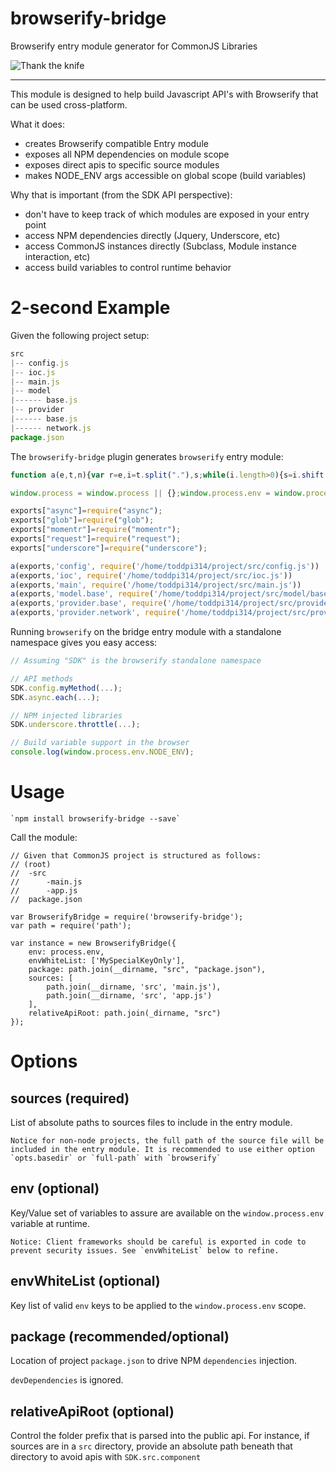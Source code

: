# browserify-bridge
Browserify entry module generator for CommonJS Libraries

![Thank the knife](http://i.imgur.com/BZ5R5NP.png)

***

This module is designed to help build Javascript API's with Browserify that can be used cross-platform.

What it does:

- creates Browserify compatible Entry module
- exposes all NPM dependencies on module scope
- exposes direct apis to specific source modules
- makes NODE_ENV args accessible on global scope (build variables)

Why that is important (from the SDK API perspective):

- don't have to keep track of which modules are exposed in your entry point
- access NPM dependencies directly (Jquery, Underscore, etc)
- access CommonJS instances directly (Subclass, Module instance interaction, etc)
- access build variables to control runtime behavior

# 2-second Example

Given the following project setup:

```javascript
src
|-- config.js
|-- ioc.js
|-- main.js
|-- model
|------ base.js
|-- provider
|------ base.js
|------ network.js
package.json
```

The `browserify-bridge` plugin generates `browserify` entry module:

```javascript
function a(e,t,n){var r=e,i=t.split("."),s;while(i.length>0){s=i.shift();if(!r[s]){if(i.length>0)r[s]={};else{r[s]=n}}r=r[s]}};

window.process = window.process || {};window.process.env = window.process.env || {};function b(k,v) { window.process.env[k] = v;  };

exports["async"]=require("async");
exports["glob"]=require("glob");
exports["momentr"]=require("momentr");
exports["request"]=require("request");
exports["underscore"]=require("underscore");

a(exports,'config', require('/home/toddpi314/project/src/config.js'))
a(exports,'ioc', require('/home/toddpi314/project/src/ioc.js'))
a(exports,'main', require('/home/toddpi314/project/src/main.js'))
a(exports,'model.base', require('/home/toddpi314/project/src/model/base.js'))
a(exports,'provider.base', require('/home/toddpi314/project/src/provider/base.js'))
a(exports,'provider.network', require('/home/toddpi314/project/src/provider/network.js'))
```

Running `browserify` on the bridge entry module with a standalone namespace gives you easy access:

```javascript
// Assuming "SDK" is the browserify standalone namespace

// API methods
SDK.config.myMethod(...);
SDK.async.each(...);

// NPM injected libraries
SDK.underscore.throttle(...);

// Build variable support in the browser
console.log(window.process.env.NODE_ENV);
```


# Usage

	`npm install browserify-bridge --save`

Call the module:

	// Given that CommonJS project is structured as follows:
	// (root)
	// 	-src
	// 		-main.js
	// 		-app.js
	// 	package.json

	var BrowserifyBridge = require('browserify-bridge');
	var path = require('path');

	var instance = new BrowserifyBridge({
		env: process.env,
		envWhiteList: ['MySpecialKeyOnly'],
		package: path.join(__dirname, "src", "package.json"),
		sources: [
			path.join(__dirname, 'src', 'main.js'),
			path.join(__dirname, 'src', 'app.js')
		],
		relativeApiRoot: path.join(_dirname, "src")
	});

# Options

## sources (required)

List of absolute paths to sources files to include in the entry module.

	Notice for non-node projects, the full path of the source file will be included in the entry module. It is recommended to use either option `opts.basedir` or `full-path` with `browserify`

## env (optional)

Key/Value set of variables to assure are available on the `window.process.env` variable at runtime.

	Notice: Client frameworks should be careful is exported in code to prevent security issues. See `envWhiteList` below to refine.

## envWhiteList (optional)

Key list of valid `env` keys to be applied to the `window.process.env` scope.

##  package (recommended/optional)

Location of project `package.json` to drive NPM `dependencies` injection.

`devDependencies` is ignored.

## relativeApiRoot (optional)

Control the folder prefix that is parsed into the public api. For instance, if sources are in a `src` directory, provide an absolute path beneath that directory to avoid apis with `SDK.src.component`
